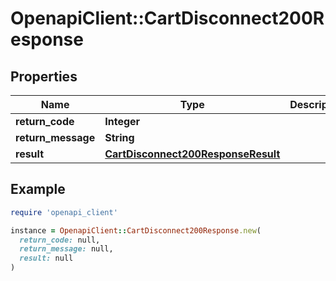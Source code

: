 # OpenapiClient::CartDisconnect200Response

## Properties

| Name | Type | Description | Notes |
| ---- | ---- | ----------- | ----- |
| **return_code** | **Integer** |  | [optional] |
| **return_message** | **String** |  | [optional] |
| **result** | [**CartDisconnect200ResponseResult**](CartDisconnect200ResponseResult.md) |  | [optional] |

## Example

```ruby
require 'openapi_client'

instance = OpenapiClient::CartDisconnect200Response.new(
  return_code: null,
  return_message: null,
  result: null
)
```

